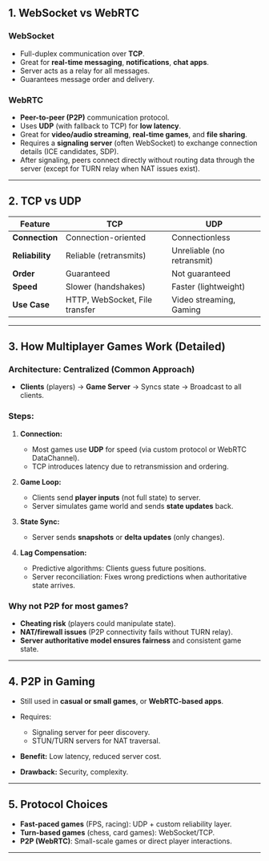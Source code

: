 ## 1. WebSocket vs WebRTC

### **WebSocket**

* Full-duplex communication over **TCP**.
* Great for **real-time messaging**, **notifications**, **chat apps**.
* Server acts as a relay for all messages.
* Guarantees message order and delivery.

### **WebRTC**

* **Peer-to-peer (P2P)** communication protocol.
* Uses **UDP** (with fallback to TCP) for **low latency**.
* Great for **video/audio streaming**, **real-time games**, and **file sharing**.
* Requires a **signaling server** (often WebSocket) to exchange connection details (ICE candidates, SDP).
* After signaling, peers connect directly without routing data through the server (except for TURN relay when NAT issues exist).

---

## 2. TCP vs UDP

| Feature         | TCP                            | UDP                        |
| --------------- | ------------------------------ | -------------------------- |
| **Connection**  | Connection-oriented            | Connectionless             |
| **Reliability** | Reliable (retransmits)         | Unreliable (no retransmit) |
| **Order**       | Guaranteed                     | Not guaranteed             |
| **Speed**       | Slower (handshakes)            | Faster (lightweight)       |
| **Use Case**    | HTTP, WebSocket, File transfer | Video streaming, Gaming    |

---

## 3. How Multiplayer Games Work (Detailed)

### **Architecture: Centralized (Common Approach)**

* **Clients** (players) → **Game Server** → Syncs state → Broadcast to all clients.

### **Steps:**

1. **Connection:**

   * Most games use **UDP** for speed (via custom protocol or WebRTC DataChannel).
   * TCP introduces latency due to retransmission and ordering.

2. **Game Loop:**

   * Clients send **player inputs** (not full state) to server.
   * Server simulates game world and sends **state updates** back.

3. **State Sync:**

   * Server sends **snapshots** or **delta updates** (only changes).

4. **Lag Compensation:**

   * Predictive algorithms: Clients guess future positions.
   * Server reconciliation: Fixes wrong predictions when authoritative state arrives.

### **Why not P2P for most games?**

* **Cheating risk** (players could manipulate state).
* **NAT/firewall issues** (P2P connectivity fails without TURN relay).
* **Server authoritative model ensures fairness** and consistent game state.

---

## 4. P2P in Gaming

* Still used in **casual or small games**, or **WebRTC-based apps**.
* Requires:

  * Signaling server for peer discovery.
  * STUN/TURN servers for NAT traversal.
* **Benefit:** Low latency, reduced server cost.
* **Drawback:** Security, complexity.

---

## 5. Protocol Choices

* **Fast-paced games** (FPS, racing): UDP + custom reliability layer.
* **Turn-based games** (chess, card games): WebSocket/TCP.
* **P2P (WebRTC)**: Small-scale games or direct player interactions.

---

